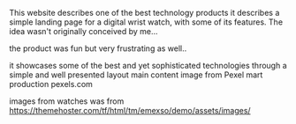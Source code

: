 This website describes one of the best technology products
it describes a simple landing page for a digital wrist watch, with some of its features.
The idea wasn't originally conceived by me...

the product was fun but very frustrating as well..

it showcases some of the best and yet sophisticated technologies through a simple and well presented layout
main content image from Pexel mart production pexels.com

images from watches was from https://themehoster.com/tf/html/tm/emexso/demo/assets/images/